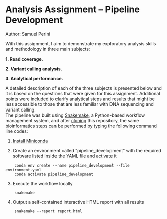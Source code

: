# Analysis Assignment – Pipeline Development

Author: Samuel Perini

With this assignment, I aim to demonstrate my exploratory analysis skills and methodology in three main subjects:

__1. Read coverage.__

__2. Variant calling analysis.__

__3. Analytical performance.__

A detailed description of each of the three subjects is presented below and it is based on the questions that were given for this assignment. Additional points were included to clarify analytical steps and results that might be less accessible to those that are less familiar with DNA sequencing and variant calling.  
The pipeline was built using [Snakemake](https://snakemake.readthedocs.io/en/stable/index.html), a Python-based workflow management system, and after [cloning](https://help.github.com/en/articles/cloning-a-repository) this repository, the same bioinformatics steps can be performed by typing the following command line codes:

1. [Install Miniconda](https://docs.conda.io/projects/conda/en/latest/user-guide/install/index.html)

2. Create an environment called "pipeline_development" with the required software listed inside the YAML file and activate it
```
    conda env create --name pipeline_development --file environment.yaml
    conda activate pipeline_development
```

3. Execute the workflow locally
```
    snakemake
```

4. Output a self-contained interactive HTML report with all results
```
    snakemake --report report.html
```

